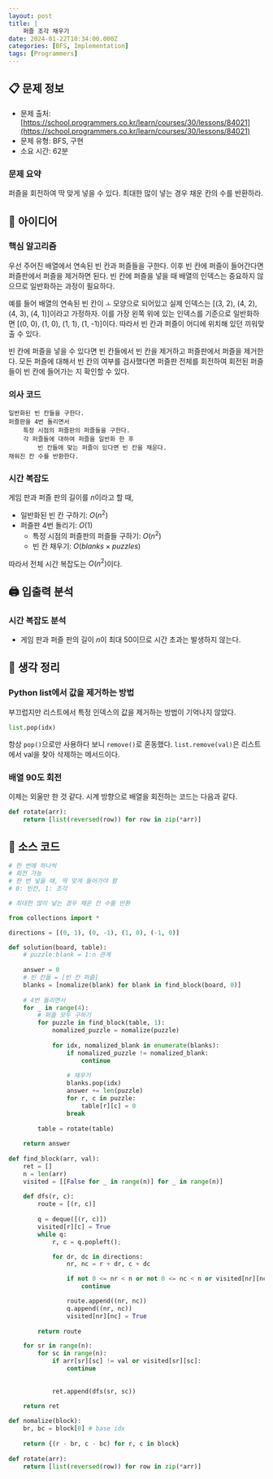 ```yaml
---
layout: post
title: |
    퍼즐 조각 채우기
date: 2024-01-22T10:34:00.000Z
categories: [BFS, Implementation]
tags: [Programmers]
---
```



## 📋 문제 정보

- 문제 출처: [https://school.programmers.co.kr/learn/courses/30/lessons/84021](https://school.programmers.co.kr/learn/courses/30/lessons/84021)
- 문제 유형: BFS, 구현
- 소요 시간: 62분

### 문제 요약


퍼즐을 회전하여 딱 맞게 넣을 수 있다. 최대한 많이 넣는 경우 채운 칸의 수를 반환하라.


## 🤔 아이디어


### 핵심 알고리즘


우선 주어진 배열에서 연속된 빈 칸과 퍼즐들을 구한다. 이후 빈 칸에 퍼즐이 들어간다면 퍼즐판에서 퍼즐을 제거하면 된다. 빈 칸에 퍼즐을 넣을 때 배열의 인덱스는 중요하지 않으므로 일반화하는 과정이 필요하다.


예를 들어 배열의 연속된 빈 칸이 `ㅗ` 모양으로 되어있고 실제 인덱스는 [(3, 2), (4, 2), (4, 3), (4, 1)]이라고 가정하자. 이를 가장 왼쪽 위에 있는 인덱스를 기준으로 일반화하면 [(0, 0), (1, 0), (1, 1), (1, -1)]이다. 따라서 빈 칸과 퍼즐이 어디에 위치해 있던 끼워맞출 수 있다.


빈 칸에 퍼즐을 넣을 수 있다면 빈 칸들에서 빈 칸을 제거하고 퍼즐판에서 퍼즐을 제거한다. 모든 퍼즐에 대해서 빈 칸의 여부를 검사했다면 퍼즐판 전체를 회전하여 회전된 퍼즐들이 빈 칸에 들어가는 지 확인할 수 있다.


### 의사 코드


```text
일반화된 빈 칸들을 구한다.
퍼즐판을 4번 돌리면서
	특정 시점의 퍼즐판의 퍼즐들을 구한다.
	각 퍼즐들에 대하여 퍼즐을 일반화 한 후
		빈 칸들에 맞는 퍼즐이 있다면 빈 칸을 채운다.
채워진 칸 수를 반환한다.
```


### 시간 복잡도


게임 판과 퍼즐 판의 길이를 $n$이라고 할 때,

- 일반화된 빈 칸 구하기: $O(n^2)$
- 퍼즐판 4번 돌리기: $O(1)$
	- 특정 시점의 퍼즐판의 퍼즐들 구하기: $O(n^2)$
	- 빈 칸 채우기: $O(blanks \times puzzles)$

따라서 전체 시간 복잡도는 $O(n^2)$이다.


## 🖨️ 입출력 분석


### 시간 복잡도 분석

- 게임 판과 퍼즐 판의 길이 $n$이 최대 50이므로 시간 초과는 발생하지 않는다.

## 💭 생각 정리


### Python list에서 값을 제거하는 방법


부끄럽지만 리스트에서 특정 인덱스의 값을 제거하는 방법이 기억나지 않았다.


```python
list.pop(idx)
```


항상 `pop()`으로만 사용하다 보니 `remove()`로 혼동했다. `list.remove(val)`은 리스트에서 val을 찾아 삭제하는 메서드이다.


### 배열 90도 회전


이제는 외울만 한 것 같다. 시계 방향으로 배열을 회전하는 코드는 다음과 같다.


```python
def rotate(arr):
    return [list(reversed(row)) for row in zip(*arr)]
```


## 📄 소스 코드


```python
# 한 번에 하나씩
# 회전 가능
# 한 번 넣을 때, 딱 맞게 들어가야 함
# 0: 빈칸, 1: 조각

# 최대한 많이 넣는 경우 채운 칸 수를 반환

from collections import *

directions = [(0, 1), (0, -1), (1, 0), (-1, 0)]

def solution(board, table):
    # puzzle:blank = 1:n 관계
    
    answer = 0
    # 빈 칸들 = [빈 칸 퍼즐]
    blanks = [nomalize(blank) for blank in find_block(board, 0)]
    
    # 4번 돌리면서
    for _ in range(4):
        # 퍼즐 모두 구하기
        for puzzle in find_block(table, 1):
            nomalized_puzzle = nomalize(puzzle)
                    
            for idx, nomalized_blank in enumerate(blanks):
                if nomalized_puzzle != nomalized_blank:
                    continue
                    
                # 채우기
                blanks.pop(idx)
                answer += len(puzzle)
                for r, c in puzzle:
                    table[r][c] = 0
                break
            
        table = rotate(table)
        
    return answer
    
def find_block(arr, val):
    ret = []
    n = len(arr)
    visited = [[False for _ in range(n)] for _ in range(n)]
    
    def dfs(r, c):
        route = [(r, c)]
        
        q = deque([(r, c)])
        visited[r][c] = True
        while q:
            r, c = q.popleft();

            for dr, dc in directions:
                nr, nc = r + dr, c + dc

                if not 0 <= nr < n or not 0 <= nc < n or visited[nr][nc] or arr[nr][nc] != val:
                    continue

                route.append((nr, nc))
                q.append((nr, nc))
                visited[nr][nc] = True
                
        return route

    for sr in range(n):
        for sc in range(n):
            if arr[sr][sc] != val or visited[sr][sc]:
                continue
                
            
            ret.append(dfs(sr, sc))
            
    return ret

def nomalize(block):
    br, bc = block[0] # base idx
    
    return {(r - br, c - bc) for r, c in block}
                
def rotate(arr):
    return [list(reversed(row)) for row in zip(*arr)]
```

